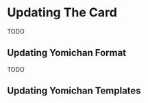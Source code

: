 

# Updating The Card
TODO

## Updating Yomichan Format
TODO

## Updating Yomichan Templates

<!--
If you are updating from a previous version of this card,
absolutely reset the templates before moving on.
-->

